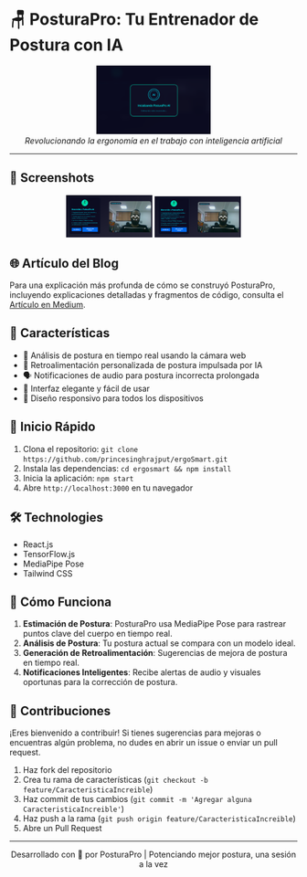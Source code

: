 # 🪑 PosturaPro: Tu Entrenador de Postura con IA

<div align="center">
  <img src="https://github.com/israelgo93/PosturaPro/blob/main/public/screenshots/ergosmart.png?raw=true" alt="PosturaPro Logo" width="200"/>
  <br>
  <em>Revolucionando la ergonomía en el trabajo con inteligencia artificial</em>
</div>

---

## 📸 Screenshots

<div align="center">
  <img src="https://github.com/israelgo93/PosturaPro/blob/main/public/screenshots/img1.png?raw=true" alt="Main Interface" width="30%"/>
  <img src="https://github.com/israelgo93/PosturaPro/blob/main/public/screenshots/img2.png?raw=true" alt="Posture Feedback" width="30%"/>
</div>

## 🌐 Artículo del Blog
Para una explicación más profunda de cómo se construyó PosturaPro, incluyendo explicaciones detalladas y fragmentos de código, consulta el <a href="https://medium.com/@psr8084/building-a-real-time-posture-monitoring-application-with-mediapipe-and-react-a-comprehensive-guide-e7c7a8adc536"> Artículo en Medium</a>.

## 🌟 Características

- 🎥 Análisis de postura en tiempo real usando la cámara web
- 🤖 Retroalimentación personalizada de postura impulsada por IA
- 🗣️ Notificaciones de audio para postura incorrecta prolongada
- 🎨 Interfaz elegante y fácil de usar
- 📱 Diseño responsivo para todos los dispositivos

## 🚀 Inicio Rápido

1. Clona el repositorio:   ```
   git clone https://github.com/princesinghrajput/ergoSmart.git   ```
2. Instala las dependencias:   ```
   cd ergosmart && npm install   ```
3. Inicia la aplicación:   ```
   npm start   ```
4. Abre `http://localhost:3000` en tu navegador

## 🛠️ Technologies

- React.js
- TensorFlow.js
- MediaPipe Pose
- Tailwind CSS

## 🧠 Cómo Funciona

1. **Estimación de Postura**: PosturaPro usa MediaPipe Pose para rastrear puntos clave del cuerpo en tiempo real.
2. **Análisis de Postura**: Tu postura actual se compara con un modelo ideal.
3. **Generación de Retroalimentación**: Sugerencias de mejora de postura en tiempo real.
4. **Notificaciones Inteligentes**: Recibe alertas de audio y visuales oportunas para la corrección de postura.


## 🤝 Contribuciones

¡Eres bienvenido a contribuir! Si tienes sugerencias para mejoras o encuentras algún problema, no dudes en abrir un issue o enviar un pull request.

1. Haz fork del repositorio
2. Crea tu rama de características (`git checkout -b feature/CaracteristicaIncreible`)
3. Haz commit de tus cambios (`git commit -m 'Agregar alguna CaracteristicaIncreible'`)
4. Haz push a la rama (`git push origin feature/CaracteristicaIncreible`)
5. Abre un Pull Request

---

<div align="center">
  Desarrollado con 💙 por PosturaPro | Potenciando mejor postura, una sesión a la vez
</div>
